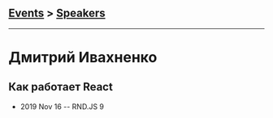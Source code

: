 ## [Events](../README.md) > [Speakers](../speakers.md)
---

# Дмитрий Ивахненко

## Как работает React
- 2019 Nov 16 -- RND.JS 9    
